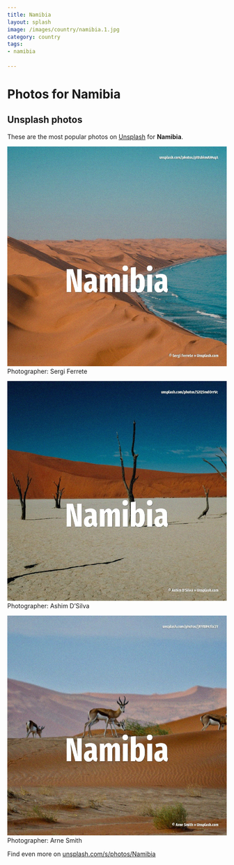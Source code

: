 ```yaml
---
title: Namibia
layout: splash
image: /images/country/namibia.1.jpg
category: country
tags:
- namibia

---
```

# Photos for Namibia
 
## Unsplash photos
These are the most popular photos on [Unsplash](https://unsplash.com) for **Namibia**.
 
![Namibia](/images/country/namibia.1.jpg)
Photographer:  Sergi Ferrete
 
![Namibia](/images/country/namibia.2.jpg)
Photographer:  Ashim D’Silva
 
![Namibia](/images/country/namibia.3.jpg)
Photographer:  Arne Smith
 
Find even more on [unsplash.com/s/photos/Namibia](https://unsplash.com/s/photos/Namibia)
 
